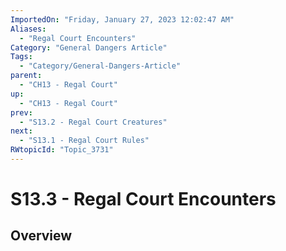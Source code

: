 ```yaml
---
ImportedOn: "Friday, January 27, 2023 12:02:47 AM"
Aliases:
  - "Regal Court Encounters"
Category: "General Dangers Article"
Tags:
  - "Category/General-Dangers-Article"
parent:
  - "CH13 - Regal Court"
up:
  - "CH13 - Regal Court"
prev:
  - "S13.2 - Regal Court Creatures"
next:
  - "S13.1 - Regal Court Rules"
RWtopicId: "Topic_3731"
---
```

# S13.3 - Regal Court Encounters
## Overview
